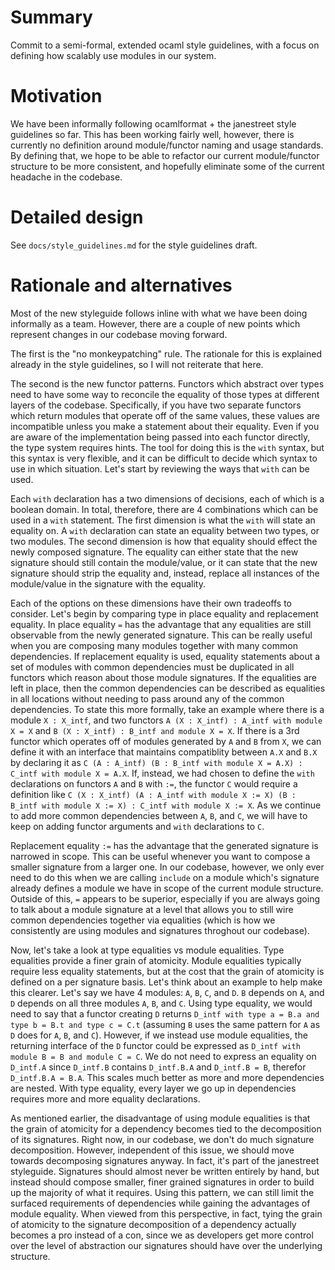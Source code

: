 # Summary
[summary]: #summary

Commit to a semi-formal, extended ocaml style guidelines, with a focus on defining how scalably use modules in our system.

# Motivation
[motivation]: #motivation

We have been informally following ocamlformat + the janestreet style guidelines so far. This has been working fairly well, however, there is currently no definition around module/functor naming and usage standards. By defining that, we hope to be able to refactor our current module/functor structure to be more consistent, and hopefully eliminate some of the current headache in the codebase.

# Detailed design
[detailed-design]: #detailed-design

See `docs/style_guidelines.md` for the style guidelines draft.

# Rationale and alternatives
[rationale-and-alternatives]: #rationale-and-alternatives

Most of the new styleguide follows inline with what we have been doing informally as a team. However, there are a couple of new points which represent changes in our codebase moving forward.

The first is the "no monkeypatching" rule. The rationale for this is explained already in the style guidelines, so I will not reiterate that here.

The second is the new functor patterns. Functors which abstract over types need to have some way to reconcile the equality of those types at different layers of the codebase. Specifically, if you have two separate functors which return modules that operate off of the same values, these values are incompatible unless you make a statement about their equality. Even if you are aware of the implementation being passed into each functor directly, the type system requires hints. The tool for doing this is the `with` syntax, but this syntax is very flexible, and it can be difficult to decide which syntax to use in which situation. Let's start by reviewing the ways that `with` can be used.

Each `with` declaration has a two dimensions of decisions, each of which is a boolean domain. In total, therefore, there are 4 combinations which can be used in a `with` statement. The first dimension is what the `with` will state an equality on. A `with` declaration can state an equality between two types, or two modules. The second dimension is how that equality should effect the newly composed signature. The equality can either state that the new signature should still contain the module/value, or it can state that the new signature should strip the equality and, instead, replace all instances of the module/value in the signature with the equality.

Each of the options on these dimensions have their own tradeoffs to consider. Let's begin by comparing type in place equality and replacement equality. In place equality `=` has the advantage that any equalities are still observable from the newly generated signature. This can be really useful when you are composing many modules together with many common dependencies. If replacement equality is used, equality statements about a set of modules with common dependencies must be duplicated in all functors which reason about those module signatures. If the equalities are left in place, then the common dependencies can be described as equalities in all locations without needing to pass around any of the common dependencies. To state this more formally, take an example where there is a module `X : X_intf`, and two functors `A (X : X_intf) : A_intf with module X = X` and `B (X : X_intf) : B_intf and module X = X`. If there is a 3rd functor which operates off of modules generated by `A` and `B` from `X`, we can define it with an interface that maintains compatiblity between `A.X` and `B.X` by declaring it as `C (A : A_intf) (B : B_intf with module X = A.X) : C_intf with module X = A.X`. If, instead, we had chosen to define the `with` declarations on functors `A` and `B` with `:=`, the functor `C` would require a definition like `C (X : X_intf) (A : A_intf with module X := X) (B : B_intf with module X := X) : C_intf with module X := X`. As we continue to add more common dependencies between `A`, `B`, and `C`, we will have to keep on adding functor arguments and `with` declarations to `C`.

Replacement equality `:=` has the advantage that the generated signature is narrowed in scope. This can be useful whenever you want to compose a smaller signature from a larger one. In our codebase, however, we only ever need to do this when we are calling `include` on a module which's signature already defines a module we have in scope of the current module structure. Outside of this, `=` appears to be superior, especially if you are always going to talk about a module signature at a level that allows you to still wire common dependencies together via equalities (which is how we consistently are using modules and signatures throghout our codebase).

Now, let's take a look at type equalities vs module equalities. Type equalities provide a finer grain of atomicity. Module equalities typically require less equality statements, but at the cost that the grain of atomicity is defined on a per signature basis. Let's think about an example to help make this clearer. Let's say we have 4 modules: `A`, `B`, `C`, and `D`. `B` depends on `A`, and `D` depends on all three modules `A`, `B`, and `C`. Using type equality, we would need to say that a functor creating `D` returns `D_intf with type a = B.a and type b = B.t and type c = C.t` (assuming `B` uses the same pattern for `A` as `D` does for `A`, `B`, and `C`). However, if we instead use module equalities, the returning interface of the `D` functor could be expressed as `D_intf with module B = B and module C = C`. We do not need to express an equality on `D_intf.A` since `D_intf.B` contains `D_intf.B.A` and `D_intf.B = B`, therefor `D_intf.B.A = B.A`. This scales much better as more and more dependencies are nested. With type equality, every layer we go up in dependencies requires more and more equality declarations.

As mentioned earlier, the disadvantage of using module equalities is that the grain of atomicity for a dependency becomes tied to the decomposition of its signatures. Right now, in our codebase, we don't do much signature decomposition. However, independent of this issue, we should move towards decomposing signatures anyway. In fact, it's part of the janestreet styleguide. Signatures should almost never be written entirely by hand, but instead should compose smaller, finer grained signatures in order to build up the majority of what it requires. Using this pattern, we can still limit the surfaced requirements of dependencies while gaining the advantages of module equality. When viewed from this perspective, in fact, tying the grain of atomicity to the signature decomposition of a dependency actually becomes a pro instead of a con, since we as developers get more control over the level of abstraction our signatures should have over the underlying structure.
